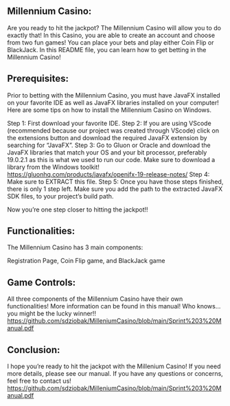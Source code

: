 ## Millennium Casino:

Are you ready to hit the jackpot? The Millennium Casino will allow you to do exactly that! In this Casino, you are able to create an account and choose from two fun games! You can place your bets and play either Coin Flip or BlackJack. In this README file, you can learn how to get betting in the Millennium Casino!

## Prerequisites:

Prior to betting with the Millennium Casino, you must have JavaFX installed on your favorite IDE as well as JavaFX libraries installed on your computer! Here are some tips on how to install the Millennium Casino on Windows.

Step 1: First download your favorite IDE.
Step 2: If you are using VScode (recommended because our project was created through VScode) click on the extensions button and download the required JavaFX extension by searching for “JavaFX”.
Step 3: Go to Gluon or Oracle and download the JavaFX libraries that match your OS and your bit processor, preferably 19.0.2.1 as this is what we used to run our code. Make sure to download a library from the Windows toolkit!
https://gluonhq.com/products/javafx/openjfx-19-release-notes/
Step 4: Make sure to EXTRACT this file.
Step 5: Once you have those steps finished, there is only 1 step left. Make sure you add the path to the extracted JavaFX SDK files, to your project’s build path.

Now you’re one step closer to hitting the jackpot!!

## Functionalities:
The Millennium Casino has 3 main components:

Registration Page, Coin Flip game, and BlackJack game

## Game Controls:

All three components of the Millennium Casino have their own functionalities! More information can be found in this manual! Who knows… you might be the lucky winner!!
https://github.com/sdziobak/MilleniumCasino/blob/main/Sprint%203%20Manual.pdf

## Conclusion:
I hope you’re ready to hit the jackpot with the Millenium Casino! If you need more details, please see our manual. If you have any questions or concerns, feel free to contact us!
https://github.com/sdziobak/MilleniumCasino/blob/main/Sprint%203%20Manual.pdf



